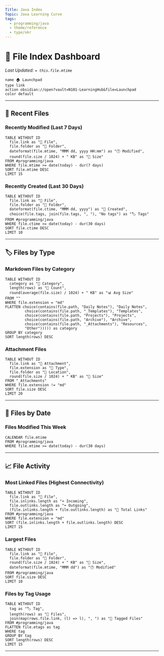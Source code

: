 ```yaml
---
Title: Java Index
Topic: Java Learning Curve
tags:
  - programming/java
  - theme/reference
  - type/okr
---
```

# 📂 File Index Dashboard

_Last Updated: `= this.file.mtime`_  

```button
name 🏠 Launchpad
type link
action obsidian://open?vault=N101-LearningHub&file=Launchpad
color default
```
---

## 📄 Recent Files

### Recently Modified (Last 7 Days)

```dataview
TABLE WITHOUT ID
  file.link as "📄 File",
  file.folder as "📁 Folder",
  dateformat(file.mtime, "MMM dd, yyyy HH:mm") as "🕐 Modified",
  round(file.size / 1024) + " KB" as "💾 Size"
FROM #programming/java
WHERE file.mtime >= date(today) - dur(7 days)
SORT file.mtime DESC
LIMIT 15
```

### Recently Created (Last 30 Days)

```dataview
TABLE WITHOUT ID
  file.link as "📄 File",
  file.folder as "📁 Folder",
  dateformat(file.ctime, "MMM dd, yyyy") as "📅 Created",
  choice(file.tags, join(file.tags, ", "), "No tags") as "🏷️ Tags"
FROM #programming/java
WHERE file.ctime >= date(today) - dur(30 days)
SORT file.ctime DESC
LIMIT 10
```

---

## 🏷️ Files by Type

### Markdown Files by Category

```dataview
TABLE WITHOUT ID
  category as "📂 Category",
  length(rows) as "📄 Count",
  round(average(file.size) / 1024) + " KB" as "📊 Avg Size"
FROM ""
WHERE file.extension = "md"
FLATTEN choice(contains(file.path, "Daily Notes"), "Daily Notes",
         choice(contains(file.path, "_Templates"), "Templates",
         choice(contains(file.path, "Projects"), "Projects",
         choice(contains(file.path, "Archive"), "Archive",
         choice(contains(file.path, "_Attachments"), "Resources",
         "Other"))))) as category
GROUP BY category
SORT length(rows) DESC
```

### Attachment Files

```dataview
TABLE WITHOUT ID
  file.link as "📎 Attachment",
  file.extension as "🔧 Type",
  file.folder as "📁 Location",
  round(file.size / 1024) + " KB" as "💾 Size"
FROM "_Attachments"
WHERE file.extension != "md"
SORT file.size DESC
LIMIT 20
```

---

## 📅 Files by Date

### Files Modified This Week

```dataview
CALENDAR file.mtime
FROM #programming/java
WHERE file.mtime >= date(today) - dur(30 days)
```



---

## 📈 File Activity

### Most Linked Files (Highest Connectivity)

```dataview
TABLE WITHOUT ID
  file.link as "📄 File",
  file.inlinks.length as "⬅️ Incoming",
  file.outlinks.length as "➡️ Outgoing",
  (file.inlinks.length + file.outlinks.length) as "🔗 Total Links"
FROM #programming/java
WHERE file.extension = "md"
SORT (file.inlinks.length + file.outlinks.length) DESC
LIMIT 15
```

### Largest Files

```dataview
TABLE WITHOUT ID
  file.link as "📄 File",
  file.folder as "📁 Folder",
  round(file.size / 1024) + " KB" as "💾 Size",
  dateformat(file.mtime, "MMM dd") as "🕐 Modified"
FROM #programming/java
SORT file.size DESC
LIMIT 10
```

### Files by Tag Usage

```dataview
TABLE WITHOUT ID
  tag as "🏷️ Tag",
  length(rows) as "📄 Files",
  join(map(rows.file.link, (l) => l), ", ") as "🔗 Tagged Files"
FROM #programming/java
FLATTEN file.etags as tag
WHERE tag
GROUP BY tag
SORT length(rows) DESC
LIMIT 15
```

---

